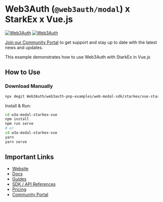 # Web3Auth (`@web3auth/modal`) x StarkEx x Vue.js

[![Web3Auth](https://img.shields.io/badge/Web3Auth-SDK-blue)](https://web3auth.io/docs/sdk/pnp/web/modal)
[![Web3Auth](https://img.shields.io/badge/Web3Auth-Community-cyan)](https://community.web3auth.io)

[Join our Community Portal](https://community.web3auth.io/) to get support and stay up to date with the latest news and updates.

This example demonstrates how to use Web3Auth with StarkEx in Vue.js

## How to Use

### Download Manually

```bash
npx degit Web3Auth/web3auth-pnp-examples/web-modal-sdk/starkex/vue-starkex-modal-example w3a-modal-starkex-vue
```

Install & Run:

```bash
cd w3a-modal-starkex-vue
npm install
npm run serve
# or
cd w3a-modal-starkex-vue
yarn
yarn serve
```

## Important Links

- [Website](https://web3auth.io)
- [Docs](https://web3auth.io/docs)
- [Guides](https://web3auth.io/docs/content-hub?type=guides)
- [SDK / API References](https://web3auth.io/docs/sdk)
- [Pricing](https://web3auth.io/pricing.html)
- [Community Portal](https://community.web3auth.io)
